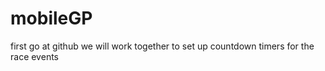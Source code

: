 mobileGP
========
first go at github
we will work together to set up countdown timers for the race events

